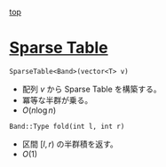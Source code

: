 [top](../README.md)

# [Sparse Table](./spt.hpp)

`SparseTable<Band>(vector<T> v)`
- 配列 $v$ から Sparse Table を構築する。
- 冪等な半群が乗る。
- $O(n\log{n})$

`Band::Type fold(int l, int r)`
- 区間 $[l, r)$ の半群積を返す。
- $O(1)$
